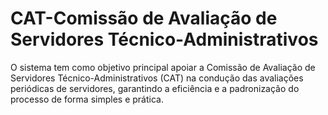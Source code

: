 # CAT-Comissão de Avaliação de Servidores Técnico-Administrativos
O sistema tem como objetivo principal apoiar a Comissão de Avaliação de Servidores Técnico-Administrativos (CAT) na condução das avaliações periódicas de servidores, garantindo a eficiência e a padronização do processo de forma simples e prática.

